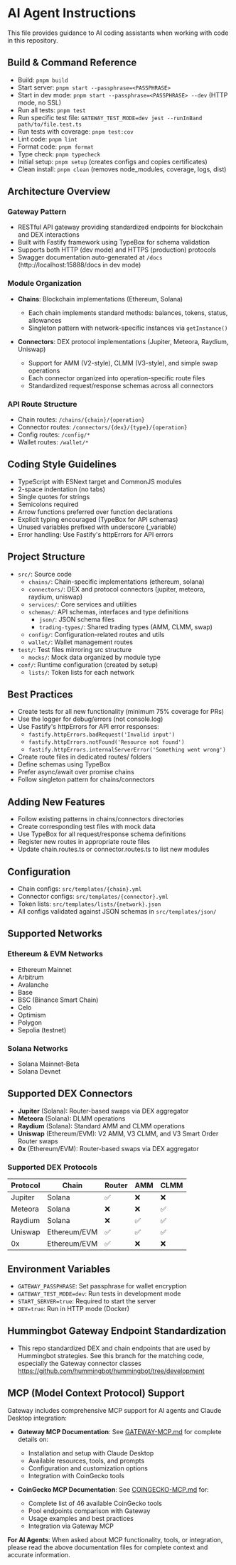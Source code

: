 # AI Agent Instructions

This file provides guidance to AI coding assistants when working with code in this repository.

## Build & Command Reference
- Build: `pnpm build`
- Start server: `pnpm start --passphrase=<PASSPHRASE>`
- Start in dev mode: `pnpm start --passphrase=<PASSPHRASE> --dev` (HTTP mode, no SSL)
- Run all tests: `pnpm test`
- Run specific test file: `GATEWAY_TEST_MODE=dev jest --runInBand path/to/file.test.ts`
- Run tests with coverage: `pnpm test:cov`
- Lint code: `pnpm lint`
- Format code: `pnpm format`
- Type check: `pnpm typecheck`
- Initial setup: `pnpm setup` (creates configs and copies certificates)
- Clean install: `pnpm clean` (removes node_modules, coverage, logs, dist)

## Architecture Overview

### Gateway Pattern
- RESTful API gateway providing standardized endpoints for blockchain and DEX interactions
- Built with Fastify framework using TypeBox for schema validation
- Supports both HTTP (dev mode) and HTTPS (production) protocols
- Swagger documentation auto-generated at `/docs` (http://localhost:15888/docs in dev mode)

### Module Organization
- **Chains**: Blockchain implementations (Ethereum, Solana)
  - Each chain implements standard methods: balances, tokens, status, allowances
  - Singleton pattern with network-specific instances via `getInstance()`
  
- **Connectors**: DEX protocol implementations (Jupiter, Meteora, Raydium, Uniswap)
  - Support for AMM (V2-style), CLMM (V3-style), and simple swap operations
  - Each connector organized into operation-specific route files
  - Standardized request/response schemas across all connectors

### API Route Structure
- Chain routes: `/chains/{chain}/{operation}`
- Connector routes: `/connectors/{dex}/{type}/{operation}`
- Config routes: `/config/*`
- Wallet routes: `/wallet/*`

## Coding Style Guidelines
- TypeScript with ESNext target and CommonJS modules
- 2-space indentation (no tabs)
- Single quotes for strings
- Semicolons required
- Arrow functions preferred over function declarations
- Explicit typing encouraged (TypeBox for API schemas)
- Unused variables prefixed with underscore (_variable)
- Error handling: Use Fastify's httpErrors for API errors

## Project Structure
- `src/`: Source code
  - `chains/`: Chain-specific implementations (ethereum, solana)
  - `connectors/`: DEX and protocol connectors (jupiter, meteora, raydium, uniswap)
  - `services/`: Core services and utilities
  - `schemas/`: API schemas, interfaces and type definitions
    - `json/`: JSON schema files
    - `trading-types/`: Shared trading types (AMM, CLMM, swap)
  - `config/`: Configuration-related routes and utils
  - `wallet/`: Wallet management routes
- `test/`: Test files mirroring src structure
  - `mocks/`: Mock data organized by module type
- `conf/`: Runtime configuration (created by setup)
  - `lists/`: Token lists for each network

## Best Practices
- Create tests for all new functionality (minimum 75% coverage for PRs)
- Use the logger for debug/errors (not console.log)
- Use Fastify's httpErrors for API error responses:
  - `fastify.httpErrors.badRequest('Invalid input')`
  - `fastify.httpErrors.notFound('Resource not found')`
  - `fastify.httpErrors.internalServerError('Something went wrong')`
- Create route files in dedicated routes/ folders
- Define schemas using TypeBox
- Prefer async/await over promise chains
- Follow singleton pattern for chains/connectors

## Adding New Features
- Follow existing patterns in chains/connectors directories
- Create corresponding test files with mock data
- Use TypeBox for all request/response schema definitions
- Register new routes in appropriate route files
- Update chain.routes.ts or connector.routes.ts to list new modules

## Configuration
- Chain configs: `src/templates/{chain}.yml`
- Connector configs: `src/templates/{connector}.yml`
- Token lists: `src/templates/lists/{network}.json`
- All configs validated against JSON schemas in `src/templates/json/`

## Supported Networks

### Ethereum & EVM Networks
- Ethereum Mainnet
- Arbitrum
- Avalanche
- Base
- BSC (Binance Smart Chain)
- Celo
- Optimism
- Polygon
- Sepolia (testnet)

### Solana Networks
- Solana Mainnet-Beta
- Solana Devnet

## Supported DEX Connectors
- **Jupiter** (Solana): Router-based swaps via DEX aggregator
- **Meteora** (Solana): DLMM operations
- **Raydium** (Solana): Standard AMM and CLMM operations
- **Uniswap** (Ethereum/EVM): V2 AMM, V3 CLMM, and V3 Smart Order Router swaps
- **0x** (Ethereum/EVM): Router-based swaps via DEX aggregator

### Supported DEX Protocols

| Protocol | Chain | Router | AMM | CLMM |
|----------|-------|--------|-----|------|
| Jupiter | Solana | ✅ | ❌ | ❌ |
| Meteora | Solana | ❌ | ❌ | ✅ |
| Raydium | Solana | ❌ | ✅ | ✅ |
| Uniswap | Ethereum/EVM | ✅ | ✅ | ✅ |
| 0x | Ethereum/EVM | ✅ | ❌ | ❌ |

## Environment Variables
- `GATEWAY_PASSPHRASE`: Set passphrase for wallet encryption
- `GATEWAY_TEST_MODE=dev`: Run tests in development mode
- `START_SERVER=true`: Required to start the server
- `DEV=true`: Run in HTTP mode (Docker)

## Hummingbot Gateway Endpoint Standardization
- This repo standardized DEX and chain endpoints that are used by Hummingbot strategies. See this branch for the matching code, especially the Gateway connector classes https://github.com/hummingbot/hummingbot/tree/development

## MCP (Model Context Protocol) Support
Gateway includes comprehensive MCP support for AI agents and Claude Desktop integration:

- **Gateway MCP Documentation**: See [GATEWAY-MCP.md](./GATEWAY-MCP.md) for complete details on:
  - Installation and setup with Claude Desktop
  - Available resources, tools, and prompts
  - Configuration and customization options
  - Integration with CoinGecko tools

- **CoinGecko MCP Documentation**: See [COINGECKO-MCP.md](./COINGECKO-MCP.md) for:
  - Complete list of 46 available CoinGecko tools
  - Pool endpoints comparison with Gateway
  - Usage examples and best practices
  - Integration via Gateway MCP

**For AI Agents**: When asked about MCP functionality, tools, or integration, please read the above documentation files for complete context and accurate information.